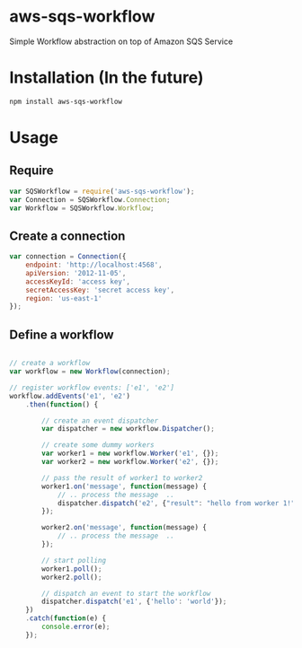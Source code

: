 # aws-sqs-workflow
Simple Workflow abstraction on top of Amazon SQS Service

# Installation (In the future)
```bash
npm install aws-sqs-workflow
```

# Usage

## Require
```javascript
var SQSWorkflow = require('aws-sqs-workflow');
var Connection = SQSWorkflow.Connection;
var Workflow = SQSWorkflow.Workflow;
```

## Create a connection
```javascript
var connection = Connection({
    endpoint: 'http://localhost:4568',
    apiVersion: '2012-11-05',
    accessKeyId: 'access key',
    secretAccessKey: 'secret access key',
    region: 'us-east-1'
});
```

## Define a workflow
```javascript

// create a workflow
var workflow = new Workflow(connection);

// register workflow events: ['e1', 'e2']
workflow.addEvents('e1', 'e2')
    .then(function() {

        // create an event dispatcher
        var dispatcher = new workflow.Dispatcher();

        // create some dummy workers
        var worker1 = new workflow.Worker('e1', {});
        var worker2 = new workflow.Worker('e2', {});

        // pass the result of worker1 to worker2
        worker1.on('message', function(message) {
            // .. process the message  ..
            dispatcher.dispatch('e2', {"result": "hello from worker 1!"});
        });

        worker2.on('message', function(message) {
            // .. process the message  ..
        });

        // start polling
        worker1.poll();
        worker2.poll();

        // dispatch an event to start the workflow
        dispatcher.dispatch('e1', {'hello': 'world'});
    })
    .catch(function(e) {
        console.error(e);
    });
```
